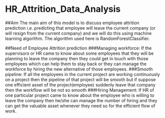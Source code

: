 # HR_Attrition_Data_Analysis

##Aim
The main aim of this model is to discuss employee attrition prediction i.e. predicting that employee will leave the current company (or will resign from the current company) and we will do this using machine learning algorithm. 
The algorithm used here is RandomForestClassifier.

##Need of Employee Attrition prediction
###Managing workforce: If the supervisors or HR came to know about some employees that they will be planning to leave the company then they could get in touch with those employees which can help them to stay back or they can manage the workforce by hiring the new alternative of those employees.
###Smooth pipeline: If all the employees in the current project are working continuously on a project then the pipeline of that project will be smooth but if suppose one efficient asset of the project(employee) suddenly leave that company then the workflow will be not so smooth
###Hiring Management: If HR of one particular project came to know about the employee who is willing to leave the company then he/she can manage the number of hiring and they can get the valuable asset whenever they need so for the efficient flow of work.

